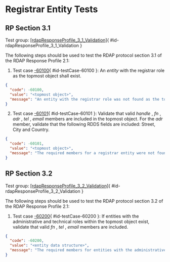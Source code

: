 # Registrar Entity Tests

## RP Section 3.1 

Test group: [[rdapResponseProfile_3_1_Validation]](#id-rdapResponseProfile_3_1_Validation){ #id-rdapResponseProfile_3_1_Validation }

The following steps should be used to test the RDAP protocol section 3.1 of the RDAP Response Profile 2.1:

1. Test case [-60100](#id-testCase-60100){ #id-testCase-60100 }: An _entity_ with the registrar role as the topmost object shall exist.
```json
{
  "code": -60100,
  "value": "<topmost object>",
  "message": "An entity with the registrar role was not found as the topmost object. See section 3.1 of the RDAP_Response_Profile_2_1"
}
```
2. Test case [-60101](#id-testCase-60101){ #id-testCase-60101 }: Validate that valid _handle_ , _fn_ , _adr_ , _tel_ , _email_ members are included in the topmost
    object. For the _adr_ member, validate that the following RDDS fields are included: Street,
    City and Country.
```json
{
  "code": -60101,
  "value": "<topmost object>",
  "message": "The required members for a registrar entity were not found. See section 3.1 of the RDAP Response Profile 2.1."
}
```

## RP Section 3.2 

Test group: [[rdapResponseProfile_3_2_Validation]](#id-rdapResponseProfile_3_2_Validation){ #id-rdapResponseProfile_3_2_Validation }

The following steps should be used to test the RDAP protocol section 3.2 of the
RDAP Response Profile 2.1: 

1. Test case [-60200](#id-testCase-60200){ #id-testCase-60200 }: If entities with the administrative and technical roles within the topmost object exist,
    validate that valid _fn_ , _tel_ , _email_ members are included.
```json
{
  "code": -60200,
  "value": "<entity data structure>",
  "message": "The required members for entities with the administrative and technical roles were not found. See section 3.2 of the RDAP_Response_Profile_2_1."
}
```

